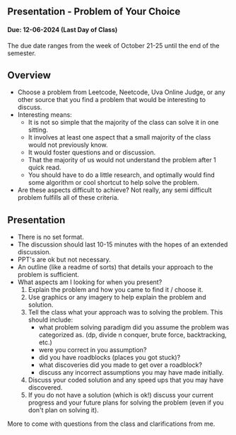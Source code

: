 ## Presentation - Problem of Your Choice

#### Due: 12-06-2024 (Last Day of Class)

The due date ranges from the week of October 21-25 until the end of the semester.

## Overview

- Choose a problem from Leetcode, Neetcode, Uva Online Judge, or any other source that you find a problem that would be interesting to discuss.
- Interesting means:
  - It is not so simple that the majority of the class can solve it in one sitting.
  - It involves at least one aspect that a small majority of the class would not previously know.
  - It would foster questions and or discussion.
  - That the majority of us would not understand the problem after 1 quick read.
  - You should have to do a little research, and optimally would find some algorithm or cool shortcut to help solve the problem.
- Are these aspects difficult to achieve? Not really, any semi difficult problem fulfills all of these criteria.

## Presentation

- There is no set format.
- The discussion should last 10-15 minutes with the hopes of an extended discussion.
- PPT's are ok but not necessary.
- An outline (like a readme of sorts) that details your approach to the problem is sufficient.
- What aspects am I looking for when you present?
  1. Explain the problem and how you came to find it / choose it.
  2. Use graphics or any imagery to help explain the problem and solution.
  3. Tell the class what your approach was to solving the problem. This should include:
     - what problem solving paradigm did you assume the problem was categorized as. (dp, divide n conquer, brute force, backtracking, etc.)
     - were you correct in you assumption?
     - did you have roadblocks (places you got stuck)?
     - what discoveries did you made to get over a roadblock?
     - discuss any incorrect assumptions you may have made initially.
  4. Discuss your coded solution and any speed ups that you may have discovered.
  5. If you do not have a solution (which is ok!) discuss your current progress and your future plans for solving the problem (even if you don't plan on solving it).

More to come with questions from the class and clarifications from me.
